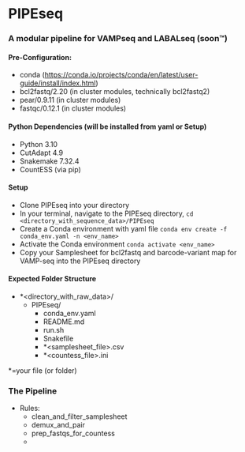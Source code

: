 # PIPEseq

### A modular pipeline for VAMPseq and LABALseq (soon&trade;)

#### Pre-Configuration:
- conda (https://conda.io/projects/conda/en/latest/user-guide/install/index.html)
- bcl2fastq/2.20 (in cluster modules, technically bcl2fastq2)
- pear/0.9.11 (in cluster modules)
- fastqc/0.12.1 (in cluster modules)

#### Python Dependencies (will be installed from yaml or Setup)
- Python 3.10
- CutAdapt 4.9
- Snakemake 7.32.4
- CountESS (via pip)
  
#### Setup
- Clone PIPEseq into your directory
- In your terminal, navigate to the PIPEseq directory, `cd <directory_with_sequence_data>/PIPEseq`
- Create a Conda environment with yaml file `conda env create -f conda_env.yaml -n <env_name>`
- Activate the Conda environment `conda activate <env_name>`
- Copy your Samplesheet for bcl2fastq and barcode-variant map for VAMP-seq into the PIPEseq directory

#### Expected Folder Structure
- *<directory_with_raw_data>/
    - PIPEseq/
        - conda_env.yaml
        - README.md
        - run.sh
        - Snakefile
        - *<samplesheet_file>.csv
        - *<countess_file>.ini

*=your file (or folder)


### The Pipeline
- Rules:
    - clean_and_filter_samplesheet
    - demux_and_pair
    - prep_fastqs_for_countess
    - 